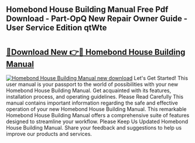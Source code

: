 ## Homebond House Building Manual Free Pdf Download - Part-OpQ New Repair Owner Guide - User Service Edition qtWte

# <h2><a href="http://bc97918.oget.top/?id=Homebond+House+Building+Manual">🔗Download New 👉🔴 Homebond House Building Manual</a></h2>

[![Homebond House Building Manual new download](https://i.imgur.com/5g1atiW.png)](http://bc97918.oget.top/?id=Homebond+House+Building+Manual)
Let's Get Started! This user manual is your passport to the world of possibilities with your new Homebond House Building Manual. Get acquainted with its features, installation process, and operating guidelines. Please Read Carefully This manual contains important information regarding the safe and effective operation of your new Homebond House Building Manual. This remarkable Homebond House Building Manual offers a comprehensive suite of features designed to streamline your workflow. Please Keep Us Updated Homebond House Building Manual. Share your feedback and suggestions to help us improve our products and services.
